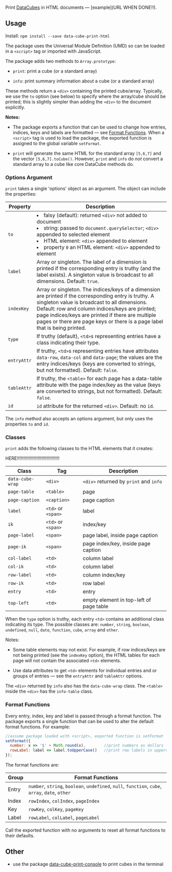 Print [DataCubes](https://github.com/gjmcn/data-cube) in HTML documents &mdash; [example](URL WHEN DONE!!).

## Usage

Install: `npm install --save data-cube-print-html`

The package uses the Universal Module Definition (UMD) so can be loaded in a  `<script>` tag or imported with JavaScript.

The package adds two methods to `Array.prototype`:

* `print`: print a cube (or a standard array)

* `info`: print summary information about a cube (or a standard array)

These methods return a `<div>` containing the printed cube/array. Typically, we use the `to` option (see below) to specify where the array/cube should be printed; this is slightly simpler than adding the `<div>` to the document explicitly.

**Notes:**

* The package exports a function that can be used to change how entries, indices, keys and labels are formatted &mdash; see [Format Functions](#format). When a `<script>` tag is used to load the package, the exported function is assigned to the global variable `setFormat`.


* `print` will generate the same HTML for the standard array `[5,6,7]` and the vector `[5,6,7].toCube()`. However, `print` and `info` do *not* convert a standard array to a cube like core DataCube methods do.

### Options Argument

`print` takes a single 'options' object as an argument. The object can include the properties:


Property | Description
--- | ---
`to` |<li>falsy (default): returned `<div>` not added to document<li>string: passed to `document.querySelector`; `<div>` appended to selected element<li>HTML element: `<div>` appended to element<li>property `0` an HTML element: `<div>` appended to element
`label` | Array or singleton. The label of a dimension is printed if the corresponding entry is truthy (and the label exists). A singleton value is broadcast to all dimensions. Default: `true`.
`indexKey` | Array or singleton. The indices/keys of a dimension are printed if the corresponding entry is truthy. A singleton value is broadcast to all dimensions. Default: row and column indices/keys are printed; page indices/keys are printed if there are multiple pages or there are page keys or there is a page label that is being printed.
`type` | If truthy (default), `<td>`s representing entries have a class indicating their type. 
`entryAttr` | If truthy, `<td>`s representing entries have attributes `data-row`, `data-col` and `data-page`; the values are the entry indices/keys (keys are converted to strings, but not formatted). Default: `false`.
`tableAttr` | If truthy, the `<table>` for each page has a data-table attribute with the page index/key as the value (keys are converted to strings, but not formatted). Default: `false`.
`id` |`id` attribute for the returned `<div>`. Default: no `id`.

The `info` method also accepts an options argument, but only uses the properties `to` and `id`.

### Classes

`print` adds the following classes to the HTML elements that it creates:


HERE!!!!!!!!!!!!!!!!!!!!!!!!!!!!!!!!!

Class | Tag | Description
--- | --- | ---
`data-cube-wrap` | `<div>` | `<div>` returned by `print` and `info`
`page-table` | `<table>` | page
`page-caption` | `<caption>` | page caption
`label` | `<td>` or `<span>` | label
`ik` | `<td>` or `<span>` | index/key
`page-label` | `<span>` | page label, inside page caption
`page-ik` | `<span>`| page index/key, inside page caption
`col-label` | `<td>`| column label
`col-ik` | `<td>`| column label 
`row-label` | `<td>`| column index/key
`row-ik` | `<td>`| row label
`entry` | `<td>`| entry
`top-left` | `<td>`| empty element in top-left of page table

When the `type` option is truthy, each entry `<td>` contains an additional class indicating its type. The possible classes are: `number`, `string`, `boolean`, `undefined`, `null`, `date`, `function`, `cube`, `array` and `other`.

Notes:

* Some table elements may not exist. For example, if row indices/keys are not being printed (see the `indexKey` option), the HTML tables for each page will not contain the associated `<td>` elements.

* Use data attributes to get `<td>` elements for individual entries and or groups of entries &mdash; see the `entryAttr` and `tableAttr` options.

The `<div>` returned by `info` also has the `data-cube-wrap` class. The `<table>` inside the `<div>` has the `info-table` class.

<h3 name="format" href="#format">Format Functions</h3>

Every entry, index, key and label is passed through a format function. The package exports a single function that can be used to alter the default format functions. For example:

```js
//assume package loaded with <script>, exported function is setFormat
setFormat({
  number: x => '$' + Math.round(x),        //print numbers as dollars
  rowLabel: label => label.toUpperCase()   //print row labels in uppercase
});
```

The format functions are:

Group | Format Functions
--- | ---
Entry | `number`, `string`, `boolean`, `undefined`, `null`, `function`, `cube`, `array`, `date`, `other`
Index | `rowIndex`, `colIndex`, `pageIndex`
Key | `rowKey`, `colKey`, `pageKey`
Label | `rowLabel`, `colLabel`, `pageLabel`

Call the exported function with no arguments to reset all format functions to their defaults.

## Other

* use the package [data-cube-print-console](https://github.com/gjmcn/data-cube-print-console) to print cubes in the terminal
